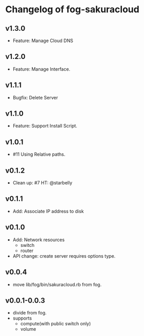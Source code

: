 # Changelog of fog-sakuracloud

## v1.3.0

- Feature: Manage Cloud DNS

## v1.2.0

- Feature: Manage Interface.

## v1.1.1

- Bugfix: Delete Server

## v1.1.0

- Feature: Support Install Script.

## v1.0.1

- #11 Using Relative paths.

## v0.1.2

- Clean up: #7 HT: @starbelly

## v0.1.1

- Add: Associate IP address to disk

## v0.1.0

- Add: Network resources
    - switch
    - router
- API change: create server requires options type.

## v0.0.4

- move lib/fog/bin/sakuracloud.rb from fog.

## v0.0.1-0.0.3

- divide from fog.
- supports
    - compute(with public switch only)
    - volume

